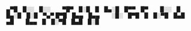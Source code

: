 
▄▀█ █░░ █░░   ▀█▀ █░█ █ █▄░█ █▀▀ █▀   █░░ █ █▄░█ █░█ ▀▄▀
█▀█ █▄▄ █▄▄   ░█░ █▀█ █ █░▀█ █▄█ ▄█   █▄▄ █ █░▀█ █▄█ █░█